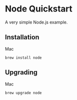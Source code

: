 # Node Quickstart

A very simple Node.js example.

## Installation

Mac

```
brew install node
```


## Upgrading

Mac

```
brew upgrade node
```


